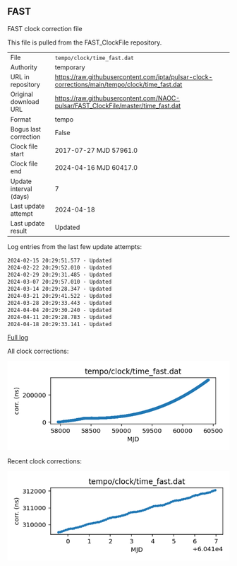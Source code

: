
## FAST

FAST clock correction file

This file is pulled from the FAST_ClockFile repository.

|     |     |
|:--- |:--- |
| File | `tempo/clock/time_fast.dat` |
| Authority | temporary |
| URL in repository | <https://raw.githubusercontent.com/ipta/pulsar-clock-corrections/main/tempo/clock/time_fast.dat> |
| Original download URL | <https://raw.githubusercontent.com/NAOC-pulsar/FAST_ClockFile/master/time_fast.dat> |
| Format | tempo |
| Bogus last correction | False |
| Clock file start | 2017-07-27 MJD 57961.0 |
| Clock file end | 2024-04-16 MJD 60417.0 |
| Update interval (days) | 7 |
| Last update attempt | 2024-04-18 |
| Last update result | Updated |

Log entries from the last few update attempts:
```
2024-02-15 20:29:51.577 - Updated
2024-02-22 20:29:52.010 - Updated
2024-02-29 20:29:31.485 - Updated
2024-03-07 20:29:57.010 - Updated
2024-03-14 20:29:28.347 - Updated
2024-03-21 20:29:41.522 - Updated
2024-03-28 20:29:33.443 - Updated
2024-04-04 20:29:30.240 - Updated
2024-04-11 20:29:28.783 - Updated
2024-04-18 20:29:33.141 - Updated
```
[Full log](https://raw.githubusercontent.com/ipta/pulsar-clock-corrections/main/log/tempo/clock/time_fast.dat.log)


All clock corrections:

![plot of all clock corrections](time_fast.dat.png "All corrections")

Recent clock corrections:

![plot of recent clock corrections](time_fast.dat.short.png "Recent corrections")

